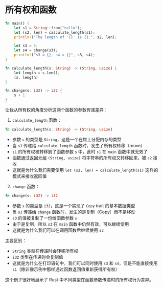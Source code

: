# 所有权和函数

```rust
fn main() {
    let s1 = String::from("hello");
    let (s2, len) = calculate_length(s1);
    println!("The length of '{}' is {}.", s2, len);

    let s3 = 5;
    let s4 = change(s3);
    println!("s3 = {}, s4 = {}", s3, s4);
}

fn calculate_length(s: String) -> (String, usize) {
    let length = s.len();
    (s, length)
}

fn change(s: i32) -> i32 {
    s + 1
}
```

让我从所有权的角度分析这两个函数的参数传递差异：

1. `calculate_length` 函数：
```rust
fn calculate_length(s: String) -> (String, usize)
```
- 参数 `s` 的类型是 `String`，这是一个在堆上分配内存的类型
- 当 `s1` 传递给 `calculate_length` 函数时，发生了所有权转移（move）
- `s1` 的所有权被转移到了函数参数 `s` 中，此时 `s1` 在 `main` 函数中就无效了
- 函数通过返回元组 `(String, usize)` 将字符串的所有权又转移回来，被 `s2` 接收
- 这就是为什么我们需要使用 `let (s2, len) = calculate_length(s1)` 这样的模式来接收返回值

2. `change` 函数：
```rust
fn change(s: i32) -> i32
```
- 参数 `s` 的类型是 `i32`，这是一个实现了 `Copy` trait 的基本数据类型
- 当 `s3` 传递给 `change` 函数时，发生的是复制（Copy）而不是移动
- `s3` 的值被复制了一份给函数参数 `s`
- 由于是复制，所以 `s3` 在 `main` 函数中仍然有效，可以继续使用
- 这就是为什么我们可以在调用函数后继续使用 `s3`

主要区别：
- `String` 类型在传递时会转移所有权
- `i32` 类型在传递时会复制值
- 这就是为什么在打印语句中，我们可以同时使用 `s3` 和 `s4`，但是不能直接使用 `s1`（除非像示例中那样通过函数返回值重新获得所有权）

这个例子很好地展示了 Rust 中不同类型在函数参数传递时的所有权行为差异。